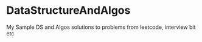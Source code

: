 # DataStructureAndAlgos
My Sample DS and Algos solutions to problems from leetcode, interview bit etc
